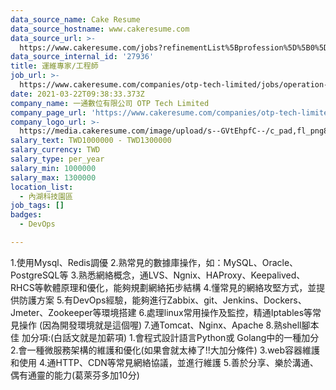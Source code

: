 ```yaml
---
data_source_name: Cake Resume
data_source_hostname: www.cakeresume.com
data_source_url: >-
  https://www.cakeresume.com/jobs?refinementList%5Bprofession%5D%5B0%5D=tech_devops&refi[…]5D=per_year&range%5Bsalary_range%5D%5Bmin%5D=1000000&page=2
data_source_internal_id: '27936'
title: 運維專家/工程師
job_url: >-
  https://www.cakeresume.com/companies/otp-tech-limited/jobs/operation-and-maintenance-expert-engineer
date: 2021-03-22T09:38:33.373Z
company_name: 一通數位有限公司 OTP Tech Limited
company_page_url: 'https://www.cakeresume.com/companies/otp-tech-limited'
company_logo_url: >-
  https://media.cakeresume.com/image/upload/s--GVtEhpfC--/c_pad,fl_png8,h_200,w_200/v1616402807/em9o4vlypi0igyiym3ph.png
salary_text: TWD1000000 - TWD1300000
salary_currency: TWD
salary_type: per_year
salary_min: 1000000
salary_max: 1300000
location_list:
  - 內湖科技園區
job_tags: []
badges:
  - DevOps

---
```


1.使用Mysql、Redis調優 2.熟常見的數據庫操作，如：MySQL、Oracle、PostgreSQL等 3.熟悉網絡概念，通LVS、Ngnix、HAProxy、Keepalived、RHCS等軟體原理和優化，能夠規劃網絡拓步結構 4.懂常見的網絡攻堅方式，並提供防護方案 5.有DevOps經驗，能夠進行Zabbix、git、Jenkins、Dockers、Jmeter、Zookeeper等環境搭建 6.處理linux常用操作及監控，精通Iptables等常見操作 (因為開發環境就是這個喔) 7.通Tomcat、Nginx、Apache 8.熟shell腳本佳 加分項:(白話文就是加薪項) 1.會程式設計語言Python或 Golang中的一種加分 2.會一種微服務架構的維護和優化(如果會就太棒了!!大加分條件) 3.web容器維護和使用 4.通HTTP、CDN等常見網絡協議，並進行維護 5.善於分享、樂於溝通、偶有通靈的能力(葛萊芬多加10分)